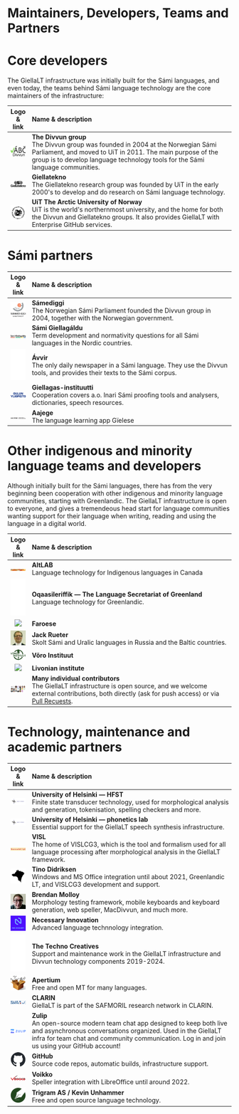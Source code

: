 # Maintainers, Developers, Teams and Partners

# Core developers

The GiellaLT infrastructure was initially built for the Sámi languages, and even today, the teams behind Sámi language technology are the core maintainers of the infrastructure:

| Logo & link | Name & description                                                                                   |
|:-----------:|:------------------ |
| [![Divvn logo](images/logos/divvun-logo-m-tekst-utan-uit.png)](https://divvun.no/en) | **The Divvun group** <br/> The Divvun group was founded in 2004 at the Norwegian Sámi Parliament, and moved to UiT in 2011. The main purpose of the group is to develop language technology tools for the Sámi language communities.
| [![Giellatekno](images/logos/GT-logo.png)](https://giellatekno.uit.no/index.eng.html) | **Giellatekno** <br/> The Giellatekno research group was founded by UiT in the early 2000's to develop and do research on Sámi language technology.
| [![UiT logo](images/logos/UiT_Segl_Sam_Svart_960px.png)](https://en.uit.no) | **UiT The Arctic University of Norway** <br/> UiT is the world's northernmost university, and the home for both the Divvun and Giellatekno groups. It also provides GiellaLT with Enterprise GitHub services.

# Sámi partners

| Logo & link | Name & description                                                                                   |
|:-----------:|:------------------ |
| [![SD logo](images/logos/SD-logo.png)](http://samediggi.no/) | **Sámediggi** <br/> The Norwegian Sámi Parliament founded the Divvun group in 2004, together with the Norwegian government.
| [![GG logo](images/logos/Giellagaldu.svg)](http://www.giella.org) | **Sámi Giellagáldu** <br/> Term development and normativity questions for all Sámi languages in the Nordic countries.
| <a href="http://avvir.no"><img style="background-color: #cf2e2e; height: 5em;" src="images/logos/Avvir_hvit.png" /></a> | **Ávvir** <br/> The only daily newspaper in a Sámi language. They use the Divvun tools, and provides their texts to the Sámi corpus.
| [![Oulu logo](images/logos/Oulun_yliopisto_logo_text_fi.png)](http://www.oulu.fi/giellagasinstituutti/) | **Giellagas-instituutti** <br/> Cooperation covers a.o. Inari Sámi proofing tools and analysers, dictionaries, speech resources.
| [![Aajege logo](images/logos/Aajege_logo_svart_no.png)](http://aajege.no) | **Aajege** <br/> The language learning app Gïelese

# Other indigenous and minority language teams and developers

Although initially built for the Sámi languages, there has from the very beginning been cooperation with other indigenous and minority language communities, starting with Greenlandic. The GiellaLT infrastructure is open to everyone, and gives a tremendeous head start for language communities wanting support for their language when writing, reading and using the language in a digital world.

| Logo & link | Name & description                                                                                   |
|:-----------:|:------------------ |
| [![](images/logos/AltLab.png)](http://altlab.artsrn.ualberta.ca) | **AltLAB** <br/> Language technology for Indigenous languages in Canada
| <a href="https://oqaasileriffik.gl/en/langtech/"><img style="background-color: #3A5163; height: 6em;" src="images/logos/knot2.png"/></a> | **Oqaasileriffik — The Language Secretariat of Greenland** <br/> Language technology for Greenlandic.
| [![](images/logos/)]() | **Faroese** <br/> 
| [![](images/logos/s200_jack.rueter.jpg)](https://researchportal.helsinki.fi/en/persons/jack-rueter) | **Jack Rueter** <br/> Skolt Sámi and Uralic languages in Russia and the Baltic countries.
| [![](images/logos/VInst-logo-150702.png)](https://wi.ee/en/) | **Võro Instituut** <br/> 
| [![](images/logos/)]() | **Livonian institute** <br/> 
| [![](images/logos/Contributors.jpg)](https://github.com/orgs/giellalt/people) | **Many individual contributors** <br/> The GiellaLT infrastructure is open source, and we welcome external contributions, both directly (ask for push access) or via [Pull Recuests](https://docs.github.com/en/pull-requests/collaborating-with-pull-requests/proposing-changes-to-your-work-with-pull-requests/creating-a-pull-request).

# Technology, maintenance and academic partners

| Logo & link | Name & description                                                                                   |
|:-----------:|:------------------ |
| [![](images/logos/HU-logo.gif)](https://hfst.github.io) | **University of Helsinki — HFST** <br/> Finite state transducer technology, used for morphological analysis and generation, tokenisation, spelling checkers and more.
| [![](images/logos/HU-logo.gif)](https://www.helsinki.fi/en/faculty-arts/research/disciplines/digital-humanities/phonetics) | **University of Helsinki — phonetics lab** <br/> Essential support for the GiellaLT speech synthesis infrastructure.
| [![](images/logos/GrammarSoftApS.jpg)](https://edu.visl.dk) | **VISL** <br/> The home of VISLCG3, which is the tool and formalism used for all language processing after morphological analysis in the GiellaLT framework.
| [![](images/logos/TinoDidriksen.jpg)](https://tinodidriksen.com/curriculum-vitae/) | **Tino Didriksen** <br/> Windows and MS Office integration until about 2021, Greenlandic LT, and VISLCG3 development and support.
| [![](images/logos/BrendanMolloy.jpg)](https://github.com/bbqsrc) | **Brendan Molloy** <br/> Morphology testing framework, mobile keyboards and keyboard generation, web speller, MacDivvun, and much more.
| [![](images/logos/Necessary.png)](https://github.com/necessary-nu) | **Necessary Innovation** <br/> Advanced language technnology integration.
| <a href="https://www.technocreatives.com"><img style="background-color: #000; height: 6em;" src="images/logos/TC_logo_white.png"/></a> | **The Techno Creatives** <br/> Support and maintenance work in the GiellaLT infrastructure and Divvun technology components 2019-2024.
| [![](images/logos/Apertium.png)](http://wiki.apertium.org/wiki/Main_Page) | **Apertium** <br/> Free and open MT for many languages.
| [![](images/logos/Clarin_typeB_Frame_middle.png)](https://www.kielipankki.fi/safmoril/) | **CLARIN** <br/> GiellaLT is part of the SAFMORIL research network in CLARIN.
| [![](images/logos/Zulip-org-logo.svg.png)](https://zulip.com) | **Zulip** <br/> An open-source modern team chat app designed to keep both live and asynchronous conversations organized. Used in the GiellaLT infra for team chat and community communication. Log in and join us using your GitHub account!
| [![](images/logos/github-mark.png)](https://github.com) | **GitHub** <br/> Source code repos, automatic builds, infrastructure support.
| [![](images/logos/voikko-icon.png)](https://voikko.puimula.org) | **Voikko** <br/> Speller integration with LibreOffice until around 2022.
| [![](images/logos/TriGram.png)](https://unhammer.org/k/) | **Trigram AS / Kevin Unhammer** <br/> Free and open source language technology.
